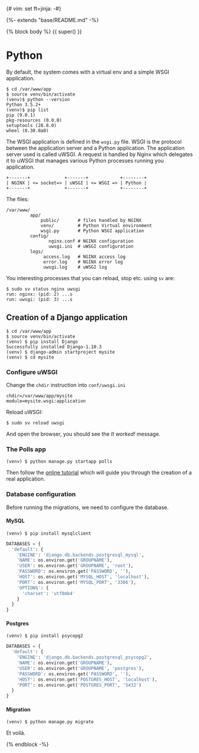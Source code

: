 {# vim: set ft=jinja: -#}

{%- extends "base/README.md" -%}

{% block body %} {{ super() }}

# Python

By default, the system comes with a virtual env and a simple WSGI application.

```
$ cd /var/www/app
$ source venv/bin/activate
(venv)$ python --version
Python 3.5.2+
(venv)$ pip list
pip (9.0.1)
pkg-resources (0.0.0)
setuptools (28.8.0)
wheel (0.30.0a0)
```

The WSGI application is defined in the `wsgi.py` file. WSGI is the protocol between the application server and a Python application. The application server used is called uWSGI. A request is handled by Nginx which delegates it to uWSGI that manages various Python processes running you application.

```
+-------+             +-------+            +--------+
| NGINX | <= socket=> | uWSGI | <= WSGI => | Python |
+-------+             +-------+            +--------+
```

The files:

```
/var/www/
         app/
             public/       # files handled by NGINX
             venv/         # Python Virtual environment
             wsgi.py       # Python WSGI application
         config/
                nginx.conf # NGINX configuration
                uwsgi.ini  # uWSGI configuration
         logs/
              access.log   # NGINX access log
              error.log    # NGINX error log
              uwsgi.log    # uWSGI log
```

You interesting processes that you can reload, stop etc. using `sv` are:

```
$ sudo sv status nginx uwsgi
run: nginx: (pid: 2) ...s
run: uwsgi: (pid: 3) ...s
```

## Creation of a Django application

```
$ cd /var/www/app
$ source venv/bin/activate
(venv) $ pip install Django
Successfully installed Django-1.10.3
(venv) $ django-admin startproject mysite
(venv) $ cd mysite
```

### Configure uWSGI

Change the `chdir` instruction into `conf/uwsgi.ini`

```
chdir=/var/www/app/mysite
module=mysite.wsgi:application
```

Reload uWSGI:

```
$ sudo sv reload uwsgi
```

And open the browser, you should see the _It worked!_ message.

### The Polls app

```
(venv) $ python manage.py startapp polls
```

Then follow the [online tutorial](https://docs.djangoproject.com/en/1.10/intro/tutorial01/) which will guide you through the creation of a real application.

### Database configuration

Before running the migrations, we need to configure the database.

#### MySQL

```
(venv) $ pip install mysqlclient
```

```python
DATABASES = {
  'default': {
    'ENGINE': 'django.db.backends.postgresql_mysql',
    'NAME': os.environ.get('GROUPNAME'),
    'USER': os.environ.get('GROUPNAME', 'root'),
    'PASSWORD': os.environ.get('PASSWORD', ''),
    'HOST': os.environ.get('MYSQL_HOST', 'localhost'),
    'PORT': os.environ.get('MYSQL_PORT', '3306'),
    'OPTIONS': {
      'charset': 'utf8mb4'
    }
  }
}
```

#### Postgres

```
(venv) $ pip install psycopg2
```

```python
DATABASES = {
  'default': {
    'ENGINE': 'django.db.backends.postgresql_psycopg2',
    'NAME': os.environ.get('GROUPNAME'),
    'USER': os.environ.get('GROUPNAME', 'postgres'),
    'PASSWORD': os.environ.get('PASSWORD', ''),
    'HOST': os.environ.get('POSTGRES_HOST', 'localhost'),
    'PORT': os.environ.get('POSTGRES_PORT', '5432')
  }
}
```

#### Migration

```
(venv) $ python manage.py migrate
```

Et voilà.

{% endblock -%}
